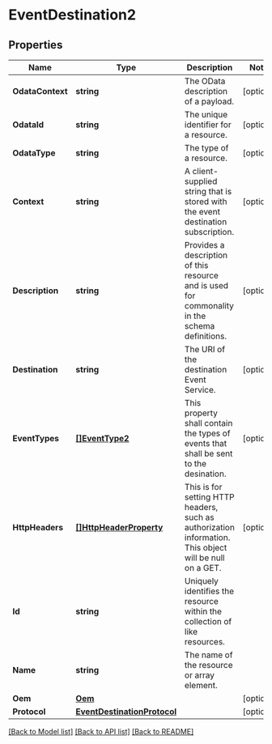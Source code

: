 # EventDestination2

## Properties
Name | Type | Description | Notes
------------ | ------------- | ------------- | -------------
**OdataContext** | **string** | The OData description of a payload. | [optional] 
**OdataId** | **string** | The unique identifier for a resource. | [optional] 
**OdataType** | **string** | The type of a resource. | [optional] 
**Context** | **string** | A client-supplied string that is stored with the event destination subscription. | [optional] 
**Description** | **string** | Provides a description of this resource and is used for commonality  in the schema definitions. | [optional] 
**Destination** | **string** | The URI of the destination Event Service. | [optional] 
**EventTypes** | [**[]EventType2**](EventType_2.md) | This property shall contain the types of events that shall be sent to the desination. | [optional] 
**HttpHeaders** | [**[]HttpHeaderProperty**](HttpHeaderProperty.md) | This is for setting HTTP headers, such as authorization information.  This object will be null on a GET. | [optional] 
**Id** | **string** | Uniquely identifies the resource within the collection of like resources. | 
**Name** | **string** | The name of the resource or array element. | 
**Oem** | [**Oem**](Oem.md) |  | [optional] 
**Protocol** | [**EventDestinationProtocol**](EventDestinationProtocol.md) |  | [optional] 

[[Back to Model list]](../README.md#documentation-for-models) [[Back to API list]](../README.md#documentation-for-api-endpoints) [[Back to README]](../README.md)


